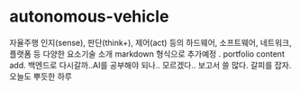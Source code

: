# autonomous-vehicle
자율주행 인지(sense), 판단(think+), 제어(act) 등의 하드웨어, 소프트웨어, 네트워크, 플랫폼 등 다양한 요소기술 소개
markdown 형식으로 추가예정 .
portfolio content add.
백엔드로 다시갈까..AI를 공부해야 되나.. 
모르겠다..
보고서 쓸 많다. 갈피를 잡자.
오늘도 뿌듯한 하루

